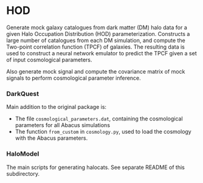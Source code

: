 # HOD
Generate mock galaxy catalogues from dark matter (DM) halo data for a given Halo Occupation Distribution (HOD) parameterization. 
Constructs a large number of catalogues from each DM simulation, and compute the Two-point correlation function (TPCF) of galaxies. 
The resulting data is used to construct a neural network emulator to predict the TPCF given a set of input cosmological parameters.

Also generate mock signal and compute the covariance matrix of mock signals to perform cosmological parameter inference.
 
### DarkQuest

Main addition to the original package is: 
 - The file `cosmological_parameters.dat`, containing the cosmological parameters for all Abacus simulations  
 - The function `from_custom` in `cosmology.py`, used to load the cosmology with the Abacus parameters. 

### HaloModel

The main scripts for generating halocats.
See separate README of this subdirectory. 